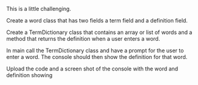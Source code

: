 This is a little challenging.

Create a word class that has two fields a term field and a definition field.

Create a TermDictionary class that contains an array or list of words and a method that returns the definition when a user enters a word.

In main call the TermDictionary class  and have a prompt for the user to enter a word. The console should then show the definition for that word.

Upload the code and a screen shot of the console with the word and definition showing